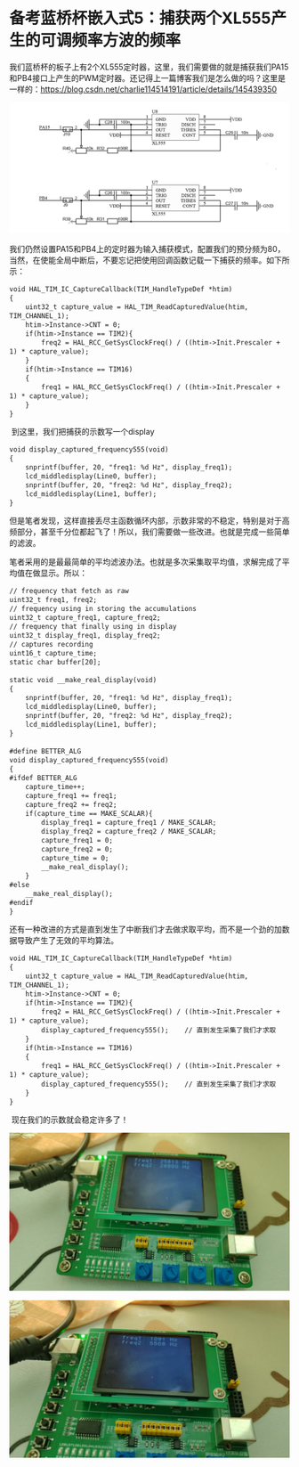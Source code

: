 # 备考蓝桥杯嵌入式5：捕获两个XL555产生的可调频率方波的频率

​	我们蓝桥杯的板子上有2个XL555定时器，这里，我们需要做的就是捕获我们PA15和PB4接口上产生的PWM定时器。还记得上一篇博客我们是怎么做的吗？这里是一样的：https://blog.csdn.net/charlie114514191/article/details/145439350

![image-20250204124741357](./备考蓝桥杯嵌入式5：捕获两个XL555产生的可调频率方波的频率/image-20250204124741357.png)

​	我们仍然设置PA15和PB4上的定时器为输入捕获模式，配置我们的预分频为80，当然，在使能全局中断后，不要忘记把使用回调函数记载一下捕获的频率。如下所示：

```
void HAL_TIM_IC_CaptureCallback(TIM_HandleTypeDef *htim)
{
    uint32_t capture_value = HAL_TIM_ReadCapturedValue(htim, TIM_CHANNEL_1);
    htim->Instance->CNT = 0;
    if(htim->Instance == TIM2){
        freq2 = HAL_RCC_GetSysClockFreq() / ((htim->Init.Prescaler + 1) * capture_value);
    }
    if(htim->Instance == TIM16)
    {
        freq1 = HAL_RCC_GetSysClockFreq() / ((htim->Init.Prescaler + 1) * capture_value);
    }
}
```

​	到这里，我们把捕获的示数写一个display

```
void display_captured_frequency555(void)
{
    snprintf(buffer, 20, "freq1: %d Hz", display_freq1);
    lcd_middledisplay(Line0, buffer);
    snprintf(buffer, 20, "freq2: %d Hz", display_freq2);
    lcd_middledisplay(Line1, buffer);
}
```

​	但是笔者发现，这样直接丢尽主函数循环内部，示数非常的不稳定，特别是对于高频部分，甚至千分位都起飞了！所以，我们需要做一些改进。也就是完成一些简单的滤波。

​	笔者采用的是最最简单的平均滤波办法。也就是多次采集取平均值，求解完成了平均值在做显示。所以：

```
// frequency that fetch as raw
uint32_t freq1, freq2;
// frequency using in storing the accumulations
uint32_t capture_freq1, capture_freq2;
// frequency that finally using in display
uint32_t display_freq1, display_freq2;
// captures recording
uint16_t capture_time;
static char buffer[20];

static void __make_real_display(void)
{
    snprintf(buffer, 20, "freq1: %d Hz", display_freq1);
    lcd_middledisplay(Line0, buffer);
    snprintf(buffer, 20, "freq2: %d Hz", display_freq2);
    lcd_middledisplay(Line1, buffer);
}

#define BETTER_ALG
void display_captured_frequency555(void)
{
#ifdef BETTER_ALG
    capture_time++;
    capture_freq1 += freq1;
    capture_freq2 += freq2;
    if(capture_time == MAKE_SCALAR){
        display_freq1 = capture_freq1 / MAKE_SCALAR;
        display_freq2 = capture_freq2 / MAKE_SCALAR;
        capture_freq1 = 0;
        capture_freq2 = 0;
        capture_time = 0;
        __make_real_display();
    }
#else
    __make_real_display();    
#endif
}
```

​	还有一种改进的方式是直到发生了中断我们才去做求取平均，而不是一个劲的加数据导致产生了无效的平均算法。

```
void HAL_TIM_IC_CaptureCallback(TIM_HandleTypeDef *htim)
{
    uint32_t capture_value = HAL_TIM_ReadCapturedValue(htim, TIM_CHANNEL_1);
    htim->Instance->CNT = 0;
    if(htim->Instance == TIM2){
        freq2 = HAL_RCC_GetSysClockFreq() / ((htim->Init.Prescaler + 1) * capture_value);
        display_captured_frequency555();	// 直到发生采集了我们才求取
    }
    if(htim->Instance == TIM16)
    {
        freq1 = HAL_RCC_GetSysClockFreq() / ((htim->Init.Prescaler + 1) * capture_value);
        display_captured_frequency555();	// 直到发生采集了我们才求取
    }
}
```

​	现在我们的示数就会稳定许多了！

![9e5b8602fb7f2764e8c1674a425af0d](./备考蓝桥杯嵌入式5：捕获两个XL555产生的可调频率方波的频率/9e5b8602fb7f2764e8c1674a425af0d.jpg)

![ce23b8ee03457f1fc97533f7f1b8944](./备考蓝桥杯嵌入式5：捕获两个XL555产生的可调频率方波的频率/ce23b8ee03457f1fc97533f7f1b8944.jpg)